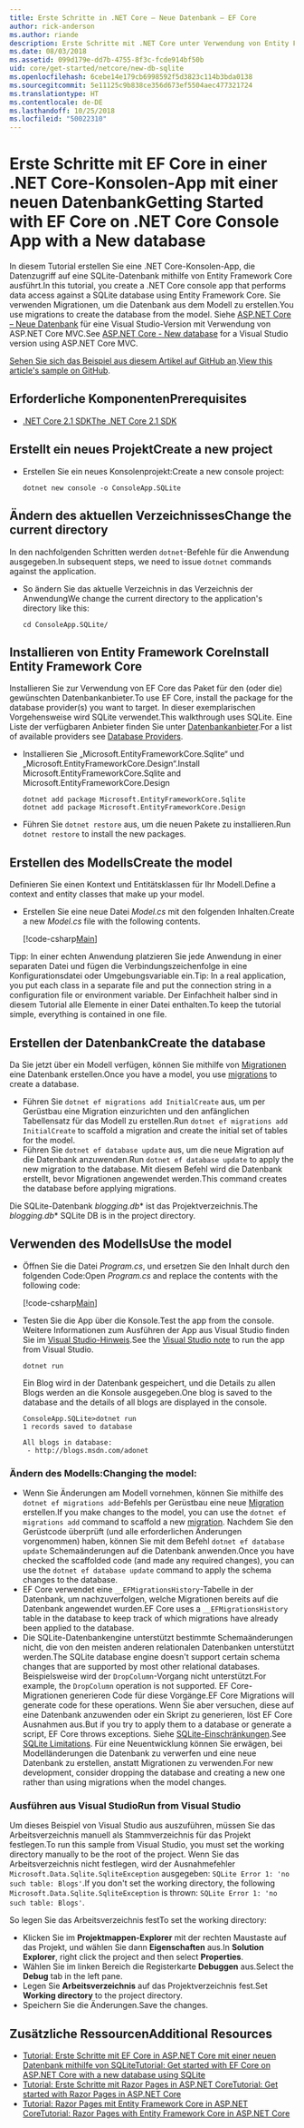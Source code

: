 ```yaml
---
title: Erste Schritte in .NET Core – Neue Datenbank – EF Core
author: rick-anderson
ms.author: riande
description: Erste Schritte mit .NET Core unter Verwendung von Entity Framework Core
ms.date: 08/03/2018
ms.assetid: 099d179e-dd7b-4755-8f3c-fcde914bf50b
uid: core/get-started/netcore/new-db-sqlite
ms.openlocfilehash: 6cebe14e179cb6998592f5d3823c114b3bda0138
ms.sourcegitcommit: 5e11125c9b838ce356d673ef5504aec477321724
ms.translationtype: HT
ms.contentlocale: de-DE
ms.lasthandoff: 10/25/2018
ms.locfileid: "50022310"
---
```

# <a name="getting-started-with-ef-core-on-net-core-console-app-with-a-new-database"></a><span data-ttu-id="ba6d0-103">Erste Schritte mit EF Core in einer .NET Core-Konsolen-App mit einer neuen Datenbank</span><span class="sxs-lookup"><span data-stu-id="ba6d0-103">Getting Started with EF Core on .NET Core Console App with a New database</span></span>

<span data-ttu-id="ba6d0-104">In diesem Tutorial erstellen Sie eine .NET Core-Konsolen-App, die Datenzugriff auf eine SQLite-Datenbank mithilfe von Entity Framework Core ausführt.</span><span class="sxs-lookup"><span data-stu-id="ba6d0-104">In this tutorial, you create a .NET Core console app that performs data access against a SQLite database using Entity Framework Core.</span></span> <span data-ttu-id="ba6d0-105">Sie verwenden Migrationen, um die Datenbank aus dem Modell zu erstellen.</span><span class="sxs-lookup"><span data-stu-id="ba6d0-105">You use migrations to create the database from the model.</span></span> <span data-ttu-id="ba6d0-106">Siehe [ASP.NET Core – Neue Datenbank](xref:core/get-started/aspnetcore/new-db) für eine Visual Studio-Version mit Verwendung von ASP.NET Core MVC.</span><span class="sxs-lookup"><span data-stu-id="ba6d0-106">See [ASP.NET Core - New database](xref:core/get-started/aspnetcore/new-db) for a Visual Studio version using ASP.NET Core MVC.</span></span>

<span data-ttu-id="ba6d0-107">[Sehen Sie sich das Beispiel aus diesem Artikel auf GitHub an](https://github.com/aspnet/EntityFramework.Docs/tree/master/samples/core/GetStarted/NetCore/ConsoleApp.SQLite).</span><span class="sxs-lookup"><span data-stu-id="ba6d0-107">[View this article's sample on GitHub](https://github.com/aspnet/EntityFramework.Docs/tree/master/samples/core/GetStarted/NetCore/ConsoleApp.SQLite).</span></span>

## <a name="prerequisites"></a><span data-ttu-id="ba6d0-108">Erforderliche Komponenten</span><span class="sxs-lookup"><span data-stu-id="ba6d0-108">Prerequisites</span></span>

* [<span data-ttu-id="ba6d0-109">.NET Core 2.1 SDK</span><span class="sxs-lookup"><span data-stu-id="ba6d0-109">The .NET Core 2.1 SDK</span></span>](https://www.microsoft.com/net/core)

## <a name="create-a-new-project"></a><span data-ttu-id="ba6d0-110">Erstellt ein neues Projekt</span><span class="sxs-lookup"><span data-stu-id="ba6d0-110">Create a new project</span></span>

* <span data-ttu-id="ba6d0-111">Erstellen Sie ein neues Konsolenprojekt:</span><span class="sxs-lookup"><span data-stu-id="ba6d0-111">Create a new console project:</span></span>

  ``` Console
  dotnet new console -o ConsoleApp.SQLite
  ```
## <a name="change-the-current-directory"></a><span data-ttu-id="ba6d0-112">Ändern des aktuellen Verzeichnisses</span><span class="sxs-lookup"><span data-stu-id="ba6d0-112">Change the current directory</span></span>

<span data-ttu-id="ba6d0-113">In den nachfolgenden Schritten werden `dotnet`-Befehle für die Anwendung ausgegeben.</span><span class="sxs-lookup"><span data-stu-id="ba6d0-113">In subsequent steps, we need to issue `dotnet` commands against the application.</span></span>

* <span data-ttu-id="ba6d0-114">So ändern Sie das aktuelle Verzeichnis in das Verzeichnis der Anwendung</span><span class="sxs-lookup"><span data-stu-id="ba6d0-114">We change the current directory to the application's directory like this:</span></span>

  ``` Console
  cd ConsoleApp.SQLite/
  ```
## <a name="install-entity-framework-core"></a><span data-ttu-id="ba6d0-115">Installieren von Entity Framework Core</span><span class="sxs-lookup"><span data-stu-id="ba6d0-115">Install Entity Framework Core</span></span>

<span data-ttu-id="ba6d0-116">Installieren Sie zur Verwendung von EF Core das Paket für den (oder die) gewünschten Datenbankanbieter.</span><span class="sxs-lookup"><span data-stu-id="ba6d0-116">To use EF Core, install the package for the database provider(s) you want to target.</span></span> <span data-ttu-id="ba6d0-117">In dieser exemplarischen Vorgehensweise wird SQLite verwendet.</span><span class="sxs-lookup"><span data-stu-id="ba6d0-117">This walkthrough uses SQLite.</span></span> <span data-ttu-id="ba6d0-118">Eine Liste der verfügbaren Anbieter finden Sie unter [Datenbankanbieter](../../providers/index.md).</span><span class="sxs-lookup"><span data-stu-id="ba6d0-118">For a list of available providers see [Database Providers](../../providers/index.md).</span></span>

* <span data-ttu-id="ba6d0-119">Installieren Sie „Microsoft.EntityFrameworkCore.Sqlite“ und „Microsoft.EntityFrameworkCore.Design“.</span><span class="sxs-lookup"><span data-stu-id="ba6d0-119">Install Microsoft.EntityFrameworkCore.Sqlite and Microsoft.EntityFrameworkCore.Design</span></span>

  ```Console
  dotnet add package Microsoft.EntityFrameworkCore.Sqlite
  dotnet add package Microsoft.EntityFrameworkCore.Design
  ```

* <span data-ttu-id="ba6d0-120">Führen Sie `dotnet restore` aus, um die neuen Pakete zu installieren.</span><span class="sxs-lookup"><span data-stu-id="ba6d0-120">Run `dotnet restore` to install the new packages.</span></span>

## <a name="create-the-model"></a><span data-ttu-id="ba6d0-121">Erstellen des Modells</span><span class="sxs-lookup"><span data-stu-id="ba6d0-121">Create the model</span></span>

<span data-ttu-id="ba6d0-122">Definieren Sie einen Kontext und Entitätsklassen für Ihr Modell.</span><span class="sxs-lookup"><span data-stu-id="ba6d0-122">Define a context and entity classes that make up your model.</span></span>

* <span data-ttu-id="ba6d0-123">Erstellen Sie eine neue Datei *Model.cs* mit den folgenden Inhalten.</span><span class="sxs-lookup"><span data-stu-id="ba6d0-123">Create a new *Model.cs* file with the following contents.</span></span>

  [!code-csharp[Main](../../../../samples/core/GetStarted/NetCore/ConsoleApp.SQLite/Model.cs)]

<span data-ttu-id="ba6d0-124">Tipp: In einer echten Anwendung platzieren Sie jede Anwendung in einer separaten Datei und fügen die Verbindungszeichenfolge in eine Konfigurationsdatei oder Umgebungsvariable ein.</span><span class="sxs-lookup"><span data-stu-id="ba6d0-124">Tip: In a real application, you put each class in a separate file and put the connection string in a configuration file or environment variable.</span></span> <span data-ttu-id="ba6d0-125">Der Einfachheit halber sind in diesem Tutorial alle Elemente in einer Datei enthalten.</span><span class="sxs-lookup"><span data-stu-id="ba6d0-125">To keep the tutorial simple, everything is contained in one file.</span></span>

## <a name="create-the-database"></a><span data-ttu-id="ba6d0-126">Erstellen der Datenbank</span><span class="sxs-lookup"><span data-stu-id="ba6d0-126">Create the database</span></span>

<span data-ttu-id="ba6d0-127">Da Sie jetzt über ein Modell verfügen, können Sie mithilfe von [Migrationen](xref:core/managing-schemas/migrations/index) eine Datenbank erstellen.</span><span class="sxs-lookup"><span data-stu-id="ba6d0-127">Once you have a model, you use [migrations](xref:core/managing-schemas/migrations/index) to create a database.</span></span>

* <span data-ttu-id="ba6d0-128">Führen Sie `dotnet ef migrations add InitialCreate` aus, um per Gerüstbau eine Migration einzurichten und den anfänglichen Tabellensatz für das Modell zu erstellen.</span><span class="sxs-lookup"><span data-stu-id="ba6d0-128">Run `dotnet ef migrations add InitialCreate` to scaffold a migration and create the initial set of tables for the model.</span></span>
* <span data-ttu-id="ba6d0-129">Führen Sie `dotnet ef database update` aus, um die neue Migration auf die Datenbank anzuwenden.</span><span class="sxs-lookup"><span data-stu-id="ba6d0-129">Run `dotnet ef database update` to apply the new migration to the database.</span></span> <span data-ttu-id="ba6d0-130">Mit diesem Befehl wird die Datenbank erstellt, bevor Migrationen angewendet werden.</span><span class="sxs-lookup"><span data-stu-id="ba6d0-130">This command creates the database before applying migrations.</span></span>

<span data-ttu-id="ba6d0-131">Die SQLite-Datenbank *blogging.db*\* ist das Projektverzeichnis.</span><span class="sxs-lookup"><span data-stu-id="ba6d0-131">The *blogging.db*\* SQLite DB is in the project directory.</span></span>

## <a name="use-the-model"></a><span data-ttu-id="ba6d0-132">Verwenden des Modells</span><span class="sxs-lookup"><span data-stu-id="ba6d0-132">Use the model</span></span>

* <span data-ttu-id="ba6d0-133">Öffnen Sie die Datei *Program.cs*, und ersetzen Sie den Inhalt durch den folgenden Code:</span><span class="sxs-lookup"><span data-stu-id="ba6d0-133">Open *Program.cs* and replace the contents with the following code:</span></span>

  [!code-csharp[Main](../../../../samples/core/GetStarted/NetCore/ConsoleApp.SQLite/Program.cs)]

* <span data-ttu-id="ba6d0-134">Testen Sie die App über die Konsole.</span><span class="sxs-lookup"><span data-stu-id="ba6d0-134">Test the app from the console.</span></span> <span data-ttu-id="ba6d0-135">Weitere Informationen zum Ausführen der App aus Visual Studio finden Sie im [Visual Studio-Hinweis](#vs).</span><span class="sxs-lookup"><span data-stu-id="ba6d0-135">See the [Visual Studio note](#vs) to run the app from Visual Studio.</span></span>

  `dotnet run`

  <span data-ttu-id="ba6d0-136">Ein Blog wird in der Datenbank gespeichert, und die Details zu allen Blogs werden an die Konsole ausgegeben.</span><span class="sxs-lookup"><span data-stu-id="ba6d0-136">One blog is saved to the database and the details of all blogs are displayed in the console.</span></span>

  ```Console
  ConsoleApp.SQLite>dotnet run
  1 records saved to database

  All blogs in database:
   - http://blogs.msdn.com/adonet
  ```

### <a name="changing-the-model"></a><span data-ttu-id="ba6d0-137">Ändern des Modells:</span><span class="sxs-lookup"><span data-stu-id="ba6d0-137">Changing the model:</span></span>

- <span data-ttu-id="ba6d0-138">Wenn Sie Änderungen am Modell vornehmen, können Sie mithilfe des `dotnet ef migrations add`-Befehls per Gerüstbau eine neue [Migration](xref:core/managing-schemas/migrations/index) erstellen.</span><span class="sxs-lookup"><span data-stu-id="ba6d0-138">If you make changes to the model, you can use the `dotnet ef migrations add` command to scaffold a new [migration](xref:core/managing-schemas/migrations/index).</span></span> <span data-ttu-id="ba6d0-139">Nachdem Sie den Gerüstcode überprüft (und alle erforderlichen Änderungen vorgenommen) haben, können Sie mit dem Befehl `dotnet ef database update` Schemaänderungen auf die Datenbank anwenden.</span><span class="sxs-lookup"><span data-stu-id="ba6d0-139">Once you have checked the scaffolded code (and made any required changes), you can use the `dotnet ef database update` command to apply the schema changes to the database.</span></span>
- <span data-ttu-id="ba6d0-140">EF Core verwendet eine `__EFMigrationsHistory`-Tabelle in der Datenbank, um nachzuverfolgen, welche Migrationen bereits auf die Datenbank angewendet wurden.</span><span class="sxs-lookup"><span data-stu-id="ba6d0-140">EF Core uses a `__EFMigrationsHistory` table in the database to keep track of which migrations have already been applied to the database.</span></span>
- <span data-ttu-id="ba6d0-141">Die SQLite-Datenbankengine unterstützt bestimmte Schemaänderungen nicht, die von den meisten anderen relationalen Datenbanken unterstützt werden.</span><span class="sxs-lookup"><span data-stu-id="ba6d0-141">The SQLite database engine doesn't support certain schema changes that are supported by most other relational databases.</span></span> <span data-ttu-id="ba6d0-142">Beispielsweise wird der `DropColumn`-Vorgang nicht unterstützt.</span><span class="sxs-lookup"><span data-stu-id="ba6d0-142">For example, the `DropColumn` operation is not supported.</span></span> <span data-ttu-id="ba6d0-143">EF Core-Migrationen generieren Code für diese Vorgänge.</span><span class="sxs-lookup"><span data-stu-id="ba6d0-143">EF Core Migrations will generate code for these operations.</span></span> <span data-ttu-id="ba6d0-144">Wenn Sie aber versuchen, diese auf eine Datenbank anzuwenden oder ein Skript zu generieren, löst EF Core Ausnahmen aus.</span><span class="sxs-lookup"><span data-stu-id="ba6d0-144">But if you try to apply them to a database or generate a script, EF Core throws exceptions.</span></span> <span data-ttu-id="ba6d0-145">Siehe [SQLite-Einschränkungen](../../providers/sqlite/limitations.md).</span><span class="sxs-lookup"><span data-stu-id="ba6d0-145">See [SQLite Limitations](../../providers/sqlite/limitations.md).</span></span> <span data-ttu-id="ba6d0-146">Für eine Neuentwicklung können Sie erwägen, bei Modelländerungen die Datenbank zu verwerfen und eine neue Datenbank zu erstellen, anstatt Migrationen zu verwenden.</span><span class="sxs-lookup"><span data-stu-id="ba6d0-146">For new development, consider dropping the database and creating a new one rather than using migrations when the model changes.</span></span>

<a name="vs"></a>
### <a name="run-from-visual-studio"></a><span data-ttu-id="ba6d0-147">Ausführen aus Visual Studio</span><span class="sxs-lookup"><span data-stu-id="ba6d0-147">Run from Visual Studio</span></span>

<span data-ttu-id="ba6d0-148">Um dieses Beispiel von Visual Studio aus auszuführen, müssen Sie das Arbeitsverzeichnis manuell als Stammverzeichnis für das Projekt festlegen.</span><span class="sxs-lookup"><span data-stu-id="ba6d0-148">To run this sample from Visual Studio, you must set the working directory manually to be the root of the project.</span></span> <span data-ttu-id="ba6d0-149">Wenn Sie das Arbeitsverzeichnis nicht festlegen, wird der Ausnahmefehler `Microsoft.Data.Sqlite.SqliteException` ausgegeben: `SQLite Error 1: 'no such table: Blogs'`.</span><span class="sxs-lookup"><span data-stu-id="ba6d0-149">If  you don't set the working directory, the following `Microsoft.Data.Sqlite.SqliteException` is thrown: `SQLite Error 1: 'no such table: Blogs'`.</span></span>

<span data-ttu-id="ba6d0-150">So legen Sie das Arbeitsverzeichnis fest</span><span class="sxs-lookup"><span data-stu-id="ba6d0-150">To set the working directory:</span></span>

* <span data-ttu-id="ba6d0-151">Klicken Sie im **Projektmappen-Explorer** mit der rechten Maustaste auf das Projekt, und wählen Sie dann **Eigenschaften** aus.</span><span class="sxs-lookup"><span data-stu-id="ba6d0-151">In **Solution Explorer**, right click the project and then select **Properties**.</span></span>
* <span data-ttu-id="ba6d0-152">Wählen Sie im linken Bereich die Registerkarte **Debuggen** aus.</span><span class="sxs-lookup"><span data-stu-id="ba6d0-152">Select the **Debug** tab in the left pane.</span></span>
* <span data-ttu-id="ba6d0-153">Legen Sie **Arbeitsverzeichnis** auf das Projektverzeichnis fest.</span><span class="sxs-lookup"><span data-stu-id="ba6d0-153">Set **Working directory** to the project directory.</span></span>
* <span data-ttu-id="ba6d0-154">Speichern Sie die Änderungen.</span><span class="sxs-lookup"><span data-stu-id="ba6d0-154">Save the changes.</span></span>

## <a name="additional-resources"></a><span data-ttu-id="ba6d0-155">Zusätzliche Ressourcen</span><span class="sxs-lookup"><span data-stu-id="ba6d0-155">Additional Resources</span></span>

* [<span data-ttu-id="ba6d0-156">Tutorial: Erste Schritte mit EF Core in ASP.NET Core mit einer neuen Datenbank mithilfe von SQLite</span><span class="sxs-lookup"><span data-stu-id="ba6d0-156">Tutorial: Get started with EF Core on ASP.NET Core with a new database using SQLite</span></span>](xref:core/get-started/aspnetcore/new-db)
* [<span data-ttu-id="ba6d0-157">Tutorial: Erste Schritte mit Razor Pages in ASP.NET Core</span><span class="sxs-lookup"><span data-stu-id="ba6d0-157">Tutorial: Get started with Razor Pages in ASP.NET Core</span></span>](https://docs.microsoft.com/aspnet/core/tutorials/razor-pages/razor-pages-start)
* [<span data-ttu-id="ba6d0-158">Tutorial: Razor Pages mit Entity Framework Core in ASP.NET Core</span><span class="sxs-lookup"><span data-stu-id="ba6d0-158">Tutorial: Razor Pages with Entity Framework Core in ASP.NET Core</span></span>](https://docs.microsoft.com/aspnet/core/data/ef-rp/intro)
